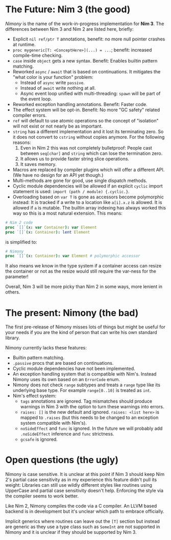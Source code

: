 # The Future: Nim 3 (the good)

*Nimony* is the name of the work-in-progress implementation for **Nim 3**. The differences between Nim 3 and Nim 2 are listed here, briefly:

- Explicit `nil ref/ptr T` annotations, benefit: no more null pointer crashes at runtime.
- `proc mygeneric[T: <ConceptHere>](...) = ...`; benefit: increased compile-time checking.
- `case` inside `object` gets a new syntax. Benefit: Enables builtin pattern matching.
- Reworked `async` / `await` that is based on continuations. It mitigates the "what color is your function" problem:
  - Instead of `async` write `passive`.
  - Instead of `await` write nothing at all.
  - Async event loop unified with multi-threading: `spawn` will be part of the event loop.
- Reworked exception handling annotations. Benefit: Faster code.
- The effect system will be opt-in. Benefit: No more "GC safety" related compiler errors.
- `ref` will default to use atomic operations so the concept of "isolation" will not exist or not nearly be as important.
- `string` has a different implementation and it lost its terminating zero. So it does not convert to `cstring` without copies anymore. For the following reasons:
  1. Even in Nim 2 this was not completely bulletproof: People cast between `seq[char]` and `string` which can lose the termination zero.
  2. It allows us to provide faster string slice operations.
  3. It saves memory.
- Macros are replaced by compiler plugins which will offer a different API. (We have no design for an API yet though.)
- Multi-methods are gone for good, use single dispatch methods.
- Cyclic module dependencies will be allowed if an explicit `cyclic` import statement is used: `import (path / module) {.cyclic.}`.
- Overloading based on `var T` is gone as accessors become polymorphic instead: It is tracked if a write to a location like `a[i].x.z` is allowed. It is allowed if `a` is mutable. The builtin array indexing has always worked this way so this is a most natural extension. This means:

```nim
# Nim 2 code
proc `[]`(x: var Container): var Element
proc `[]`(x: Container): lent Element
```

is simplified to:

```nim
# Nimony
proc `[]`(x: Container): var Element # polymorphic accessor
```

It also means we know in the type system if a container access can resize the container or not as the resize would still require the var-ness for the parameter!

Overall, Nim 3 will be more picky than Nim 2 in some ways, more lenient in others.


# The present: Nimony (the bad)

The first pre-release of Nimony misses lots of things but might be useful for your needs if you are the kind of person that can write his own standard library.

Nimony currently lacks these features:

- Builtin pattern matching.
- `.passive` procs that are based on continuations.
- Cyclic module dependencies have not been implemented.
- An exception handling system that is compatible with Nim's. Instead Nimony uses its own based on an `ErrorCode` enum.
- Nimony does not check `range` subtypes and treats a `range` type like its underlying base type. For example `range[0..10]` is treated as `int`.
- Nim's effect system:
  - `tags` annotations are ignored. Tag mismatches should produce warnings in Nim 3 with the option to turn these warnings into errors.
  - `raises: []` is the new default and ignored. `raises: <list here>` is mapped to `.raises` (but this needs to be changed to an exception system compatible with Nim's).
  - `noSideEffect` and `func` is ignored. In the future we will probably add `.noSideEffect` inference and `func` strictness.
  - `gcsafe` is ignored.


# Open questions (the ugly)

Nimony is case sensitive. It is unclear at this point if Nim 3 should keep Nim 2's partial case sensitivity as in my experience this feature didn't pull its weight: Libraries can still use wildly different styles like routines using UpperCase and partial case sensitivity doesn't help. Enforcing the style via the compiler seems to work better.

Like Nim 2, Nimony compiles the code via a C compiler. An LLVM based backend is in development but it's unclear which path to embrace officially.

Implicit generics where routines can leave out the `[T]` section but instead are generic as they use a type class such as `SomeInt` are not supported in Nimony and it is unclear if they should be supported by Nim 3.

